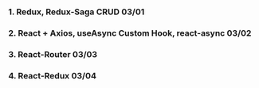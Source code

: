 ### 1. Redux, Redux-Saga CRUD 03/01

### 2. React + Axios, useAsync Custom Hook, react-async 03/02

### 3. React-Router 03/03

### 4. React-Redux 03/04
